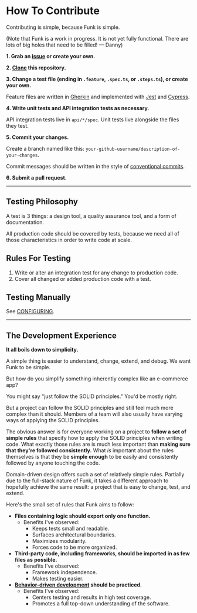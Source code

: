 # How To Contribute

Contributing is simple, because Funk is simple.

(Note that Funk is a work in progress. It is not yet fully functional. There are lots of big holes
that need to be filled! — Danny)

**1. Grab an [issue](https://github.com/dmayerdesign/funk/issues) or create your own.**

**2. [Clone](https://docs.github.com/en/github/creating-cloning-and-archiving-repositories/cloning-a-repository) this repository.**

**3. Change a test file (ending in `.feature`, `.spec.ts`, or `.steps.ts`), or create your own.**

Feature files are written in [Gherkin](https://cucumber.io/docs/gherkin/reference) and implemented with
[Jest](https://jestjs.io) and [Cypress](https://cypress.io).

**4. Write unit tests and API integration tests as necessary.**

API integration tests live in `api/*/spec`. Unit tests live alongside the files they test.

**5. Commit your changes.**

Create a branch named like this: `your-github-username/description-of-your-changes`.

Commit messages should be written in the style of
[conventional commits](https://www.conventionalcommits.org).

**6. Submit a pull request.**

---

## Testing Philosophy

A test is 3 things: a design tool, a quality assurance tool, and a form of documentation.

All production code should be covered by tests, because we need all of those characteristics in
order to write code at scale.

## Rules For Testing

1. Write or alter an integration test for any change to production code.
2. Cover all changed or added production code with a test.

## Testing Manually

See [CONFIGURING](./CONFIGURING.md).

---

## The Development Experience

**It all boils down to simplicity.**

A simple thing is easier to understand, change, extend, and debug. We want Funk to be simple.

But how do you simplify something inherently complex like an e-commerce app?

You might say "just follow the SOLID principles." You'd be mostly right.

But a project can follow the SOLID principles and still feel much more complex than it
should. Members of a team will also usually have varying ways of applying the SOLID
principles.

The obvious answer is for everyone working on a project to
**follow a set of simple rules** that specify how to apply the SOLID principles when writing code.
What exactly those rules are is much less important than
**making sure that they're followed consistently.** What _is_ important about the rules themselves
is that they be **simple enough** to be easily and consistently followed by anyone touching the
code.

Domain-driven design offers such a set of relatively simple rules. Partially due to the full-stack
nature of Funk, it takes a different approach to hopefully achieve the same result: a project that
is easy to change, test, and extend.

Here's the small set of rules that Funk aims to follow:

- **Files containing logic should export only one function.**
  - Benefits I've observed:
    - Keeps tests small and readable.
    - Surfaces architectural boundaries.
    - Maximizes modularity.
    - Forces code to be more organized.
- **Third-party code, including frameworks, should be imported in as few files as**
  **possible.**
  - Benefits I've observed:
    - Framework independence.
    - Makes testing easier.
- **[Behavior-driven development](https://en.wikipedia.org/wiki/Behavior-driven_development) should be practiced.**
  - Benefits I've observed:
    - Centers testing and results in high test coverage.
    - Promotes a full top-down understanding of the software.
